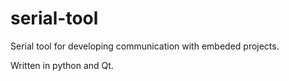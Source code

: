 # serial-tool
Serial tool for developing communication with embeded projects. 

Written in python and Qt.


